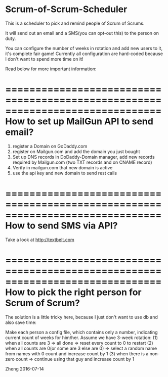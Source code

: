 # Scrum-of-Scrum-Scheduler

This is a scheduler to pick and remind people of Scrum of Scrums. 

It will send out an email and a SMS(you can opt-out this) to the person on duty.

You can configure the number of weeks in rotation and add new users to it, it's complete fair game! Currently all configuration are hard-coded because I don't want
to spend more time on it!

Read below for more important information:

==============================================================================
How to set up MailGun API to send email?
==============================================================================
1. register a Domain on GoDaddy.com
2. register on Mailgun.com and add the domain you just bought
3. Set up DNS records in DoDaddy-Domain manager, add new records required by Mailgun.com (two TXT records and on CNAME record)
4. Verify in mailgun.com that new domain is active
5. use the api key and new domain to send rest calls


==============================================================================
How to send SMS via API?
==============================================================================
Take a look at http://textbelt.com


==============================================================================
How to pick the right person for Scrum of Scrum?
==============================================================================
The solution is a little tricky here, because I just don't want to use db and
also save time:

Make each person a config file, which contains only a number, indicating
current count of weeks for him/her.
Assume we have 3-week rotation:
(1) when all counts are 3 => all done => reset every count to 0 to restart
(2) when all counts are 0(or some are 3 else are 0) => select a random name from names with 0 count and increase count by 1
(3) when there is a non-zero count => continue using that guy and increase count by 1


Zheng
2016-07-14
